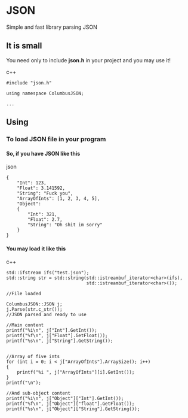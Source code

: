# JSON
Simple and fast library parsing JSON

## It is small
You need only to include **json.h** in your project and you may use it!

c++
```
#include "json.h"

using namespace ColumbusJSON;

...
```

## Using

### To load JSON file in your program

#### So, if you have JSON like this
json
```
{
	"Int": 123,
	"Float": 3.141592,
	"String": "Fuck you",
	"ArrayOfInts": [1, 2, 3, 4, 5],
	"Object":
	{
		"Int": 321,
		"Float": 2.7,
		"String": "Oh shit im sorry"
	}
}
```

#### You may load it like this

c++
```
std::ifstream ifs("test.json");
std::string str = std::string(std::istreambuf_iterator<char>(ifs),
                              std::istreambuf_iterator<char>());

//File loaded

ColumbusJSON::JSON j;
j.Parse(str.c_str());
//JSON parsed and ready to use

//Main content
printf("%i\n", j["Int"].GetInt());
printf("%f\n", j["Float"].GetFloat());
printf("%s\n", j["String"].GetString());


//Array of five ints
for (int i = 0; i < j["ArrayOfInts"].ArraySize(); i++)
{
	printf("%i ", j["ArrayOfInts"][i].GetInt());
}
printf("\n");

//And sub-object content
printf("%i\n", j["Object"]["Int"].GetInt());
printf("%f\n", j["Object"]["float"].GetFloat());
printf("%s\n", j["Object"]["String"].GetString());
```

